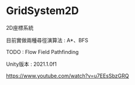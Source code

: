 # GridSystem2D
 2D座標系統
 
 目前實做兩種尋徑演算法 :
 A*、BFS
 
 TODO : Flow Field Pathfinding
 
 Unity版本 : 2021.1.0f1
 
 https://www.youtube.com/watch?v=u7EEsSbzGRQ
